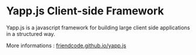 Yapp.js Client-side Framework
=============================

Yapp.js is a javascript framework for building large client side applications in a structured way.

More informations : [friendcode.github.io/yapp.js](http://friendcode.github.io/yapp.js/)
